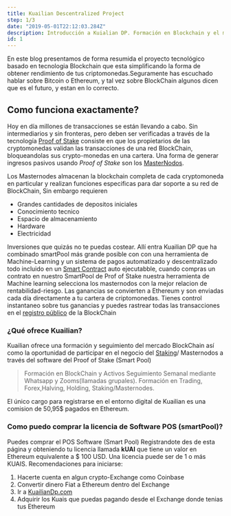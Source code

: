 ```yaml
---
title: Kuailian Descentralized Project
step: 1/3
date: "2019-05-01T22:12:03.284Z"
description: Introducción a Kuialian DP. Formación en Blockchain y el mercado de Cryptomonedas (Ethereum). SmartContracts, inversión en la SmartPool mediante licencias software POS... (2 min de lectura) 📃💻🔒🚀.
id: 1
---
```


En este blog presentamos de forma resumida el proyecto tecnológico basado
en tecnologia Blockchain que esta simplificando la forma de obtener rendimiento
de tus criptomonedas.Seguramente has escuchado hablar sobre Bitcoin o Ethereum,
y tal vez sobre BlockChain algunos dicen que es el futuro, y estan en lo correcto.

## Como funciona exactamente?

Hoy en día millones de transacciones se están llevando a cabo. Sin intermediarios y sin
fronteras, pero deben ser verificadas a través de la tecnología [Proof of Stake](http://google.com)
consiste en que los propietarios de las cryptomonedas validan las transacciones de una red BlockChain,
bloqueandolas sus crypto-monedas en una cartera. Una forma de generar ingresos pasivos
usando _Proof of Stake_ son los [MasterNodos](http://google.com).

Los Masternodes almacenan la blockchain completa de cada cryptomoneda en particular
y realizan funciones especificas para dar soporte a su red de BlockChain, Sin embargo requieren

- Grandes cantidades de depositos iniciales
- Conocimiento tecnico
- Espacio de almacenamiento
- Hardware
- Electricidad

Inversiones que quizás no te puedas costear. Allí entra Kuailian DP que ha combinado smartPool más grande posible con con una herramienta de Machine-Learning y un sistema de pagos automatizado y descentralizado todo incluido en un [Smart Contract](http://google.com) auto ejecutabble, cuando compras un contrato en nuestro SmartPool de Prof of Stake nuestra herramienta de Machine learning selecciona los masternodos con la mejor relacion de rentabilidad-riesgo. Las ganancias se convierten a Ethereum y son enviadas cada día directamente a tu cartera de criptomonedas. Tienes control instantaneo sobre tus ganancias y puedes rastrear todas las transacciones en el [registro público](https://www.blockchain.com/es/explorer) de la BlockChain

### ¿Qué ofrece Kuailian?

Kuailian ofrece una formación y seguimiento del mercado BlockChain así como la oportunidad de participar en el negocio del [Staking](https://www.blockchain.com/es/explorer)/ Masternodos a través del software del Proof of Stake (Smart Pool)

> Formación en BlockChain y Activos
> Seguimiento Semanal mediante Whatsapp y Zooms(llamadas grupales).
> Formación en Trading, Forex,Halving, Holding, Staking/Masternodes.

El único cargo para registrarse en el entorno digital de Kuailian es una comision de 50,95\$ pagados en Ethereum.

### Como puedo comprar la licencia de Software POS (smartPool)?

Puedes comprar el POS Software (Smart Pool) Registrandote des de esta página y obteniendo tu licencia llamada **kUAI** que tiene un valor en Ethereum equivalente a \$ 100 USD. Una licencia puede ser de 1 o más KUAIS.
Recomendaciones para iniciarse:

1.  Hacerte cuenta en algun crypto-Exchange como Coinbase
2.  Convertir dinero Fiat a Ethereum dentro del Exchange
3.  Ir a [KuailianDp.com](https://kuailiandp.com/)
4.  Adquirir los Kuais que puedas pagando desde el Exchange donde tenias tus Ethereum
